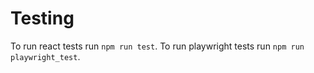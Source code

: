 # Testing

To run react tests run `npm run test`.
To run playwright tests run `npm run playwright_test`.
